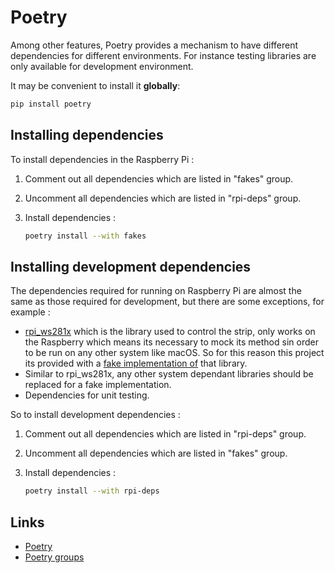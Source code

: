 # Poetry

Among other features, Poetry provides a mechanism to have different dependencies for different environments. For instance testing libraries are only available for development environment.

It may be convenient to install it **globally**:

```bash
pip install poetry
```

## Installing dependencies

To install dependencies in the Raspberry Pi :

1. Comment out all dependencies which are listed in "fakes" group.
2. Uncomment all dependencies which are listed in "rpi-deps" group.
3. Install dependencies :

   ```bash
   poetry install --with fakes
   ```

## Installing development dependencies

The dependencies required for running on Raspberry Pi are almost the same as those required for development, but there are some exceptions, for example :

- [rpi_ws281x](http://github.com/richardghirst/rpi_ws281x) which is the library used to control the strip, only works on the Raspberry which means its necessary to mock its method sin order to be run on any other system like macOS. So for this reason this project its provided with a [fake implementation of](../lib/rpi-ws281x/) that library.
- Similar to rpi_ws281x, any other system dependant libraries should be replaced for a fake implementation.
- Dependencies for unit testing.

So to install development dependencies :

1. Comment out all dependencies which are listed in "rpi-deps" group.
2. Uncomment all dependencies which are listed in "fakes" group.
3. Install dependencies :

   ```bash
   poetry install --with rpi-deps
   ```

## Links

- [Poetry](https://python-poetry.org/)
- [Poetry groups](https://python-poetry.org/docs/managing-dependencies#dependency-groups)
